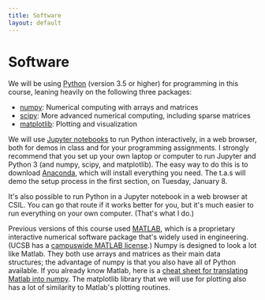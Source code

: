 ```yaml
---
title: Software
layout: default
---
```


# Software

We will be using [Python](https://docs.python.org/3.6/) (version 3.5 or higher) for programming in this course,
leaning heavily on the following three packages:

* [numpy](https://docs.scipy.org/doc/numpy/reference/): Numerical computing with arrays and matrices
* [scipy](https://docs.scipy.org/doc/scipy/reference/): More advanced numerical computing, including sparse matrices
* [matplotlib](https://matplotlib.org/contents.html): Plotting and visualization

We will use [Jupyter notebooks](https://jupyter.org/) to run Python interactively, in a web browser, both for demos 
in class and for your programming assignments. I strongly recommend that you set up your own laptop or computer to
run Jupyter and Python 3 (and numpy, scipy, and matplotlib). 
The easy way to do this is to download [Anaconda](https://www.anaconda.com/download), which
will install everything you need. The t.a.s will demo the setup process in the first section, on Tuesday,
January 8.

It's also possible to run Python in a Jupyter notebook in a web browser at CSIL. You can go that route if it
works better for you, but it's much easier to run everything on your own computer. (That's what I do.)

Previous versions of this course used [MATLAB](https://www.mathworks.com/products/matlab.html), which is a proprietary
interactive numerical software package that's widely used in engineering. (UCSB has a
[campuswide MATLAB license](https://www.mathworks.com/academia/tah-portal/university-california-santa-barbara-40469638.html).)
Numpy is designed to look a lot like Matlab.
They both use arrays and matrices as their main data structures;
the advantage of numpy is that you also have all of Python available.
If you already know Matlab, here is a
[cheat sheet for translating Matlab into numpy](https://docs.scipy.org/doc/numpy/user/numpy-for-matlab-users.html).
The matplotlib library that we will use for plotting also has a lot of similarity to Matlab's plotting routines.
